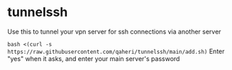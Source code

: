 # tunnelssh
Use this to tunnel your vpn server for ssh connections via another server

```bash <(curl -s https://raw.githubusercontent.com/qaheri/tunnelssh/main/add.sh)``` Enter "yes" when it asks, and enter your main server's password
